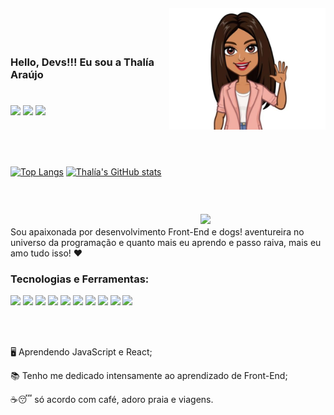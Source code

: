 <img align="right" width="250px" style="margin-top:-20px" src="https://github.com/Thaliaraujo/thaliaraujo/blob/main/avatar3.jpeg">

</br>
</br>

<div dsplay="inline-block">
 
### Hello, Devs!!! Eu sou a Thalía Araújo 
 
 #

<a href="https://www.linkedin.com/in/thalía-araújo/" target="_blank"><img src="https://img.shields.io/badge/-LinkedIn-%230077B5?style=for-the-badge&logo=linkedin&logoColor=white" target="_blank"></a>
 <a href="https://instagram.com/liia_araujo" target="_blank"><img src="https://img.shields.io/badge/-Instagram-%23E4405F?style=for-the-badge&logo=instagram&logoColor=white" target="_blank"></a>
 <a href = "mailto:thalia.araujo321@gmail.com"><img src="https://img.shields.io/badge/-Gmail-%23333?style=for-the-badge&logo=gmail&logoColor=white" target="_blank"></a>  
 
<br>
<br>
<br>

[![Top Langs](https://github-readme-stats.vercel.app/api/top-langs/?username=thaliaraujo&theme=dracula&layout=compact)](https://github.com/thaliaraujo/github-readme-stats)
[![Thalía's GitHub stats](https://github-readme-stats.vercel.app/api?username=thaliaraujo&showicons=true&theme=dracula)](https://github.com/thaliaraujo/github-readme-stats)


<br>
<br>
<br>

<p>
<img align="right" width="200px" style="margin-top:-20px" src="https://media4.giphy.com/media/KJWgJrUbqPsB2gvSIt/giphy.gif?cid=ecf05e47269cilj31m2xaij8gmxh44awkylqpf09f3rz1tf5&ep=v1_stickers_search&rid=giphy.gif&ct=s">
</p>

 
<div dsplay="inline-block">
 
 Sou apaixonada por desenvolvimento Front-End e dogs! aventureira no universo da programação e quanto mais eu aprendo e passo raiva, mais eu amo tudo isso! ❤

###  Tecnologias e Ferramentas:

<img width="3%" src="https://cdn.jsdelivr.net/gh/devicons/devicon/icons/html5/html5-original.svg" /> <img width="3%" src="https://cdn.jsdelivr.net/gh/devicons/devicon/icons/css3/css3-original.svg" /> <img width="3%" src="https://cdn.jsdelivr.net/gh/devicons/devicon/icons/javascript/javascript-original.svg" /> <img width="3%" src="https://cdn.jsdelivr.net/gh/devicons/devicon/icons/typescript/typescript-plain.svg" /> <img width="3%" src="https://cdn.jsdelivr.net/gh/devicons/devicon/icons/git/git-original.svg"/> <img width="3%" src="https://cdn.jsdelivr.net/gh/devicons/devicon/icons/github/github-original.svg"/> <img width="3%" src="https://cdn.jsdelivr.net/gh/devicons/devicon/icons/react/react-original.svg" /> <img width="3%" src="https://cdn.jsdelivr.net/gh/devicons/devicon/icons/nodejs/nodejs-original.svg" /> <img width="3%" src="https://cdn.jsdelivr.net/gh/devicons/devicon/icons/figma/figma-original.svg" /> <img width="3%" src="https://cdn.jsdelivr.net/gh/devicons/devicon/icons/materialui/materialui-original.svg" />
          
          
</br>
</br>
<div display="inline-block">
 <p align="left">🖥️ Aprendendo JavaScript e React;</p>
 <p align="left">📚 Tenho me dedicado intensamente ao aprendizado de Front-End;</p>
 <p align="left">☕😴 só acordo com café, adoro praia e viagens.</p>
</div>
